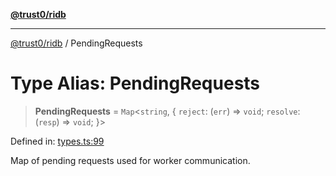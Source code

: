 [**@trust0/ridb**](../README.md)

***

[@trust0/ridb](../README.md) / PendingRequests

# Type Alias: PendingRequests

> **PendingRequests** = `Map`\<`string`, \{ `reject`: (`err`) => `void`; `resolve`: (`resp`) => `void`; \}\>

Defined in: [types.ts:99](https://github.com/trust0-project/RIDB/blob/3acbe8c131d5e3c448607928fea7f7a9f9b602e4/packages/ridb/src/types.ts#L99)

Map of pending requests used for worker communication.
